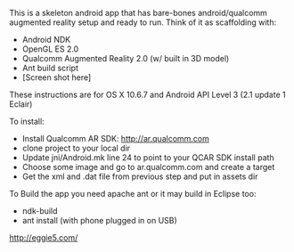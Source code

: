 This is a skeleton android app that has bare-bones android/qualcomm augmented reality setup and ready to run. Think of it as scaffolding with:

* Android NDK
* OpenGL ES 2.0
* Qualcomm Augmented Reality 2.0 (w/ built in 3D model)
* Ant build script
* [Screen shot here]


These instructions are for OS X 10.6.7 and Android API Level 3 (2.1 update 1 Eclair)



To install:

* Install Qualcomm AR SDK: http://ar.qualcomm.com
* clone project to your local dir
* Update jni/Android.mk line 24 to point to your QCAR SDK install path
* Choose some image and go to ar.qualcomm.com and create a target 
* Get the xml and .dat file from previous step and put in assets dir

To Build the app you need apache ant or it may build in Eclipse too:

* ndk-build
* ant install (with phone plugged in on USB)

http://eggie5.com/